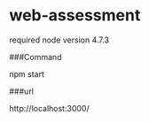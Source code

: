 # web-assessment

required node version 4.7.3

###Command

npm start

###url

http://localhost:3000/
